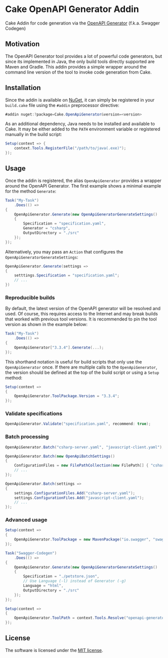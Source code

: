 # Cake OpenAPI Generator Addin
Cake Addin for code generation via the [OpenAPI Generator](https://openapi-generator.tech/) (f.k.a. Swagger Codegen)

## Motivation
The OpenAPI Generator tool provides a lot of powerful code generators, but since its implemented in Java, the only build tools directly supported are Maven and Gradle. This addin provides a simple wrapper around the command line version of the tool to invoke code generation from Cake.

## Installation
Since the addin is available on [NuGet](), it can simply be registered in your `build.cake` file using the `#addin` preprocessor directive:

``` csharp
#addin nuget:?package=Cake.OpenApiGenerator&version=<version>
```

As an additional dependency, Java needs to be installed and available to Cake. It may be either added to the `PATH` environment variable or registered manually in the build script:

``` csharp
Setup(context => {
    context.Tools.RegisterFile("/path/to/java(.exe)");
});
```

## Usage
Once the addin is registered, the alias `OpenApiGenerator` provides a wrapper around the OpenAPI Generator.
The first example shows a minimal example for the method `Generate`:

``` csharp
Task("My-Task")
    .Does(() =>
{
    OpenApiGenerator.Generate(new OpenApiGeneratorGenerateSettings()
    {
        Specification = "specification.yaml",
        Generator = "csharp",
        OutputDirectory = "./src"
    });
});
```

Alternatively, you may pass an `Action` that configures the `OpenApiGeneratorGenerateSettings`:

``` csharp
OpenApiGenerator.Generate(settings =>
{
    setttings.Specification = "specification.yaml";
    // ...
})
```

### Reproducible builds
By default, the latest version of the OpenAPI generator will be resolved and used.
Of course, this requires access to the Internet and may break builds that worked with previous tool versions.
It is recommended to pin the tool version as shown in the example below:

``` csharp
Task("My-Task")
    .Does(() =>
{
    OpenApiGenerator["3.3.4"].Generate(...);
});
```

This shorthand notation is useful for build scripts that only use the `OpenApiGenerator` once.
If there are multiple calls to the `OpenApiGenerator`, the version should be defined at the top of the build script or using a `Setup` method:

``` csharp
Setup(context =>
{
    OpenApiGenerator.ToolPackage.Version = "3.3.4";
});
```

### Validate specifications


``` csharp
OpenApiGenerator.Validate("specification.yaml", recommend: true);
```

### Batch processing


``` csharp
OpenApiGenerator.Batch("csharp-server.yaml", "javascript-client.yaml");

OpenApiGenerator.Batch(new OpenApiBatchSettings()
{
    ConfigurationFiles = new FilePathCollection(new FilePath[] { "csharp-server.yaml", "javascript-client.yaml" })
    // ...
});

OpenApiGenerator.Batch(settings =>
{
    settings.ConfigurationFiles.Add("csharp-server.yaml");
    settings.ConfigurationFiles.Add("javascript-client.yaml");
    // ...
});
```

### Advanced usage


``` csharp
Setup(context =>
{
    OpenApiGenerator.ToolPackage = new MavenPackage("io.swagger", "swagger-codegen-cli");
});

Task("Swagger-Codegen")
    .Does(() =>
{
    OpenApiGenerator.Generate(new OpenApiGeneratorGenerateSettings()
    {
        Specification = "./petstore.json",
        // Use Language (-l) instead of Generator (-g)
        Language = "html",
        OutputDirectory = "./src"
    });
});
```

``` csharp
Setup(context =>
{
    OpenApiGenerator.ToolPath = context.Tools.Resolve("openapi-generator");
});
```

## License
The software is licensed under the [MIT license](https://github.com/lukoerfer/cake-openapi-generator/blob/master/LICENSE).
